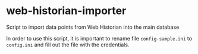# web-historian-importer
Script to import data points from Web Historian into the main database

In order to use this script, it is important to rename file `config-sample.ini` to `config.ini` and fill out the file with the
credentials.
